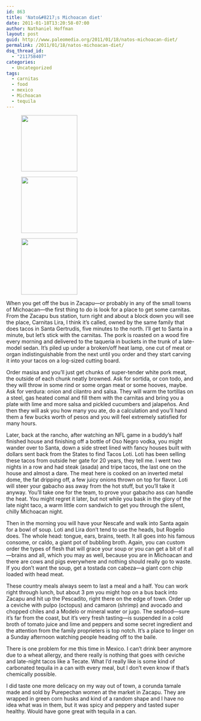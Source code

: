 ```yaml
---
id: 863
title: 'Nato&#8217;s Michoacan diet'
date: 2011-01-18T13:20:58-07:00
author: Nathaniel Hoffman
layout: post
guid: http://www.paleomedia.org/2011/01/18/natos-michoacan-diet/
permalink: /2011/01/18/natos-michoacan-diet/
dsq_thread_id:
  - "211758407"
categories:
  - Uncategorized
tags:
  - carnitas
  - food
  - mexico
  - Michoacan
  - tequila
---
```

<div id='gallery-2' class='gallery galleryid-863 gallery-columns-3 gallery-size-thumbnail'>
  <figure class='gallery-item'> 
  
  <div class='gallery-icon landscape'>
    <a href='http://www.paleomedia.org/wp-content/themes/tma/images/20110118-142858.jpg'><img width="150" height="150" src="http://www.paleomedia.org/wp-content/themes/tma/images/20110118-142858-150x150.jpg" class="attachment-thumbnail size-thumbnail" alt="" loading="lazy" /></a>
  </div></figure><figure class='gallery-item'> 
  
  <div class='gallery-icon landscape'>
    <a href='http://www.paleomedia.org/wp-content/themes/tma/images/20110118-142930.jpg'><img width="150" height="150" src="http://www.paleomedia.org/wp-content/themes/tma/images/20110118-142930-150x150.jpg" class="attachment-thumbnail size-thumbnail" alt="" loading="lazy" /></a>
  </div></figure><figure class='gallery-item'> 
  
  <div class='gallery-icon landscape'>
    <a href='http://www.paleomedia.org/wp-content/themes/tma/images/20110118-142958.jpg'><img width="150" height="150" src="http://www.paleomedia.org/wp-content/themes/tma/images/20110118-142958-150x150.jpg" class="attachment-thumbnail size-thumbnail" alt="" loading="lazy" /></a>
  </div></figure>
</div>

When you get off the bus in Zacapu—or probably in any of the small towns of Michoacan—the first thing to do is look for a place to get some carnitas. From the Zacapu bus station, turn right and about a block down you will see the place, Carnitas Lira, I think it&#8217;s called, owned by the same family that does tacos in Santa Gertrudis, five minutes to the north. I&#8217;ll get to Santa in a minute, but let&#8217;s stick with the carnitas. The pork is roasted on a wood fire every morning and delivered to the taqueria in buckets in the trunk of a late-model sedan. It&#8217;s piled up under a broken/off heat lamp, one cut of meat or organ indistinguishable from the next until you order and they start carving it into your tacos on a log-sized cutting board. 

Order masisa and you&#8217;ll just get chunks of super-tender white pork meat, the outside of each chunk neatly browned. Ask for sortida, or con todo, and they will throw in some rind or some organ meat or some hooves, maybe. Ask for verdura: onion and cilantro and salsa. They will warm the tortillas on a steel, gas heated comal and fill them with the carnitas and bring you a plate with lime and more salsa and pickled cucumbers and jalapeños. And then they will ask you how many you ate, do a calculation and you&#8217;ll hand them a few bucks worth of pesos and you will feel extremely satisfied for many hours.

Later, back at the rancho, after watching an NFL game in a buddy&#8217;s half finished house and finishing off a bottle of Oso Negro vodka, you might wander over to Santa, down a side street lined with fancy houses built with dollars sent back from the States to find Tacos Loti. Loti has been selling these tacos from outside her gate for 20 years, they tell me. I went two nights in a row and had steak (asada) and tripe tacos, the last one on the house and almost a dare. The meat here is cooked on an inverted metal dome, the fat dripping off, a few juicy onions thrown on top for flavor. Loti will steer your gabacho ass away from the hot stuff, but you&#8217;ll take it anyway. You&#8217;ll take one for the team, to prove your gabacho ass can handle the heat. You might regret it later, but not while you bask in the glory of the late night taco, a warm little corn sandwich to get you through the silent, chilly Michoacan night.

Then in the morning you will have your Nescafe and walk into Santa again for a bowl of soup. Loti and Lira don&#8217;t tend to use the heads, but Rogelio does. The whole head: tongue, ears, brains, teeth. It all goes into his famous consome, or caldo, a giant pot of bubbling broth. Again, you can custom order the types of flesh that will grace your soup or you can get a bit of it all—brains and all, which you may as well, because you are in Michoacan and there are cows and pigs everywhere and nothing should really go to waste. If you don&#8217;t want the soup, get a tostada con cabeza—a giant corn chip loaded with head meat. 

These country meals always seem to last a meal and a half. You can work right through lunch, but about 3 pm you might hop on a bus back into Zacapu and hit up the Pescadito, right there on the edge of town. Order up a ceviche with pulpo (octopus) and camaron (shrimp) and avocado and chopped chiles and a Modelo or mineral water or jugo. The seafood—sure it&#8217;s far from the coast, but it&#8217;s very fresh tasting—is suspended in a cold broth of tomato juice and lime and peppers and some secret ingredient and the attention from the family proprieters is top notch. It&#8217;s a place to linger on a Sunday afternoon watching people heading off to the baile.

There is one problem for me this time in Mexico. I can&#8217;t drink beer anymore due to a wheat allergy, and there really is nothing that goes with ceviche and late-night tacos like a Tecate. What I&#8217;d really like is some kind of carbonated tequila in a can with every meal, but I don&#8217;t even know if that&#8217;s chemically possible.

I did taste one more delicacy on my way out of town, a corunda tamale made and sold by Purepechan women at the market in Zacapu. They are wrapped in green corn husks and kind of a random shape and I have no idea what was in them, but it was spicy and peppery and tasted super healthy. Would have gone great with tequila in a can.